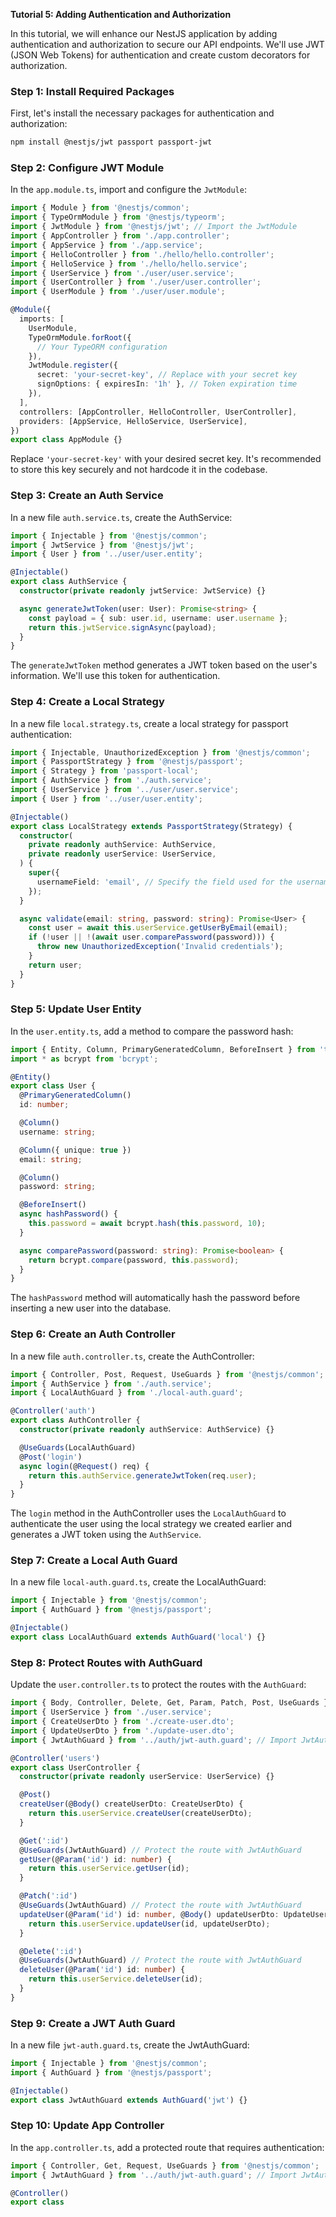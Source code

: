 **Tutorial 5: Adding Authentication and Authorization**

In this tutorial, we will enhance our NestJS application by adding authentication and authorization to secure our API endpoints. We'll use JWT (JSON Web Tokens) for authentication and create custom decorators for authorization.

### Step 1: Install Required Packages

First, let's install the necessary packages for authentication and authorization:

```bash
npm install @nestjs/jwt passport passport-jwt
```

### Step 2: Configure JWT Module

In the `app.module.ts`, import and configure the `JwtModule`:

```typescript
import { Module } from '@nestjs/common';
import { TypeOrmModule } from '@nestjs/typeorm';
import { JwtModule } from '@nestjs/jwt'; // Import the JwtModule
import { AppController } from './app.controller';
import { AppService } from './app.service';
import { HelloController } from './hello/hello.controller';
import { HelloService } from './hello/hello.service';
import { UserService } from './user/user.service';
import { UserController } from './user/user.controller';
import { UserModule } from './user/user.module';

@Module({
  imports: [
    UserModule,
    TypeOrmModule.forRoot({
      // Your TypeORM configuration
    }),
    JwtModule.register({
      secret: 'your-secret-key', // Replace with your secret key
      signOptions: { expiresIn: '1h' }, // Token expiration time
    }),
  ],
  controllers: [AppController, HelloController, UserController],
  providers: [AppService, HelloService, UserService],
})
export class AppModule {}
```

Replace `'your-secret-key'` with your desired secret key. It's recommended to store this key securely and not hardcode it in the codebase.

### Step 3: Create an Auth Service

In a new file `auth.service.ts`, create the AuthService:

```typescript
import { Injectable } from '@nestjs/common';
import { JwtService } from '@nestjs/jwt';
import { User } from '../user/user.entity';

@Injectable()
export class AuthService {
  constructor(private readonly jwtService: JwtService) {}

  async generateJwtToken(user: User): Promise<string> {
    const payload = { sub: user.id, username: user.username };
    return this.jwtService.signAsync(payload);
  }
}
```

The `generateJwtToken` method generates a JWT token based on the user's information. We'll use this token for authentication.

### Step 4: Create a Local Strategy

In a new file `local.strategy.ts`, create a local strategy for passport authentication:

```typescript
import { Injectable, UnauthorizedException } from '@nestjs/common';
import { PassportStrategy } from '@nestjs/passport';
import { Strategy } from 'passport-local';
import { AuthService } from './auth.service';
import { UserService } from '../user/user.service';
import { User } from '../user/user.entity';

@Injectable()
export class LocalStrategy extends PassportStrategy(Strategy) {
  constructor(
    private readonly authService: AuthService,
    private readonly userService: UserService,
  ) {
    super({
      usernameField: 'email', // Specify the field used for the username (in our case, it's the email)
    });
  }

  async validate(email: string, password: string): Promise<User> {
    const user = await this.userService.getUserByEmail(email);
    if (!user || !(await user.comparePassword(password))) {
      throw new UnauthorizedException('Invalid credentials');
    }
    return user;
  }
}
```

### Step 5: Update User Entity

In the `user.entity.ts`, add a method to compare the password hash:

```typescript
import { Entity, Column, PrimaryGeneratedColumn, BeforeInsert } from 'typeorm';
import * as bcrypt from 'bcrypt';

@Entity()
export class User {
  @PrimaryGeneratedColumn()
  id: number;

  @Column()
  username: string;

  @Column({ unique: true })
  email: string;

  @Column()
  password: string;

  @BeforeInsert()
  async hashPassword() {
    this.password = await bcrypt.hash(this.password, 10);
  }

  async comparePassword(password: string): Promise<boolean> {
    return bcrypt.compare(password, this.password);
  }
}
```

The `hashPassword` method will automatically hash the password before inserting a new user into the database.

### Step 6: Create an Auth Controller

In a new file `auth.controller.ts`, create the AuthController:

```typescript
import { Controller, Post, Request, UseGuards } from '@nestjs/common';
import { AuthService } from './auth.service';
import { LocalAuthGuard } from './local-auth.guard';

@Controller('auth')
export class AuthController {
  constructor(private readonly authService: AuthService) {}

  @UseGuards(LocalAuthGuard)
  @Post('login')
  async login(@Request() req) {
    return this.authService.generateJwtToken(req.user);
  }
}
```

The `login` method in the AuthController uses the `LocalAuthGuard` to authenticate the user using the local strategy we created earlier and generates a JWT token using the `AuthService`.

### Step 7: Create a Local Auth Guard

In a new file `local-auth.guard.ts`, create the LocalAuthGuard:

```typescript
import { Injectable } from '@nestjs/common';
import { AuthGuard } from '@nestjs/passport';

@Injectable()
export class LocalAuthGuard extends AuthGuard('local') {}
```

### Step 8: Protect Routes with AuthGuard

Update the `user.controller.ts` to protect the routes with the `AuthGuard`:

```typescript
import { Body, Controller, Delete, Get, Param, Patch, Post, UseGuards } from '@nestjs/common';
import { UserService } from './user.service';
import { CreateUserDto } from './create-user.dto';
import { UpdateUserDto } from './update-user.dto';
import { JwtAuthGuard } from '../auth/jwt-auth.guard'; // Import JwtAuthGuard

@Controller('users')
export class UserController {
  constructor(private readonly userService: UserService) {}

  @Post()
  createUser(@Body() createUserDto: CreateUserDto) {
    return this.userService.createUser(createUserDto);
  }

  @Get(':id')
  @UseGuards(JwtAuthGuard) // Protect the route with JwtAuthGuard
  getUser(@Param('id') id: number) {
    return this.userService.getUser(id);
  }

  @Patch(':id')
  @UseGuards(JwtAuthGuard) // Protect the route with JwtAuthGuard
  updateUser(@Param('id') id: number, @Body() updateUserDto: UpdateUserDto) {
    return this.userService.updateUser(id, updateUserDto);
  }

  @Delete(':id')
  @UseGuards(JwtAuthGuard) // Protect the route with JwtAuthGuard
  deleteUser(@Param('id') id: number) {
    return this.userService.deleteUser(id);
  }
}
```

### Step 9: Create a JWT Auth Guard

In a new file `jwt-auth.guard.ts`, create the JwtAuthGuard:

```typescript
import { Injectable } from '@nestjs/common';
import { AuthGuard } from '@nestjs/passport';

@Injectable()
export class JwtAuthGuard extends AuthGuard('jwt') {}
```

### Step 10: Update App Controller

In the `app.controller.ts`, add a protected route that requires authentication:

```typescript
import { Controller, Get, Request, UseGuards } from '@nestjs/common';
import { JwtAuthGuard } from '../auth/jwt-auth.guard'; // Import JwtAuthGuard

@Controller()
export class
